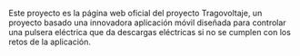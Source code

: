 Este proyecto es la página web oficial del proyecto Tragovoltaje, un proyecto basado una innovadora aplicación móvil diseñada para controlar una pulsera eléctrica que da descargas eléctricas si no se cumplen con los retos de la aplicación.
